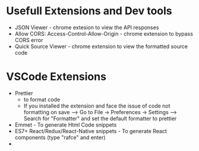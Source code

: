 # Usefull Extensions and Dev tools
- JSON Viewer - chrome extesion to view the API responses
- Allow CORS: Access-Control-Allow-Origin - chrome extension to bypass CORS error
- Quick Source Viewer - chrome extension to view the formatted source code

# VSCode Extensions
- Prettier
  - to format code
  - If you installed the extension and face the issue of code not formatting on save --> Go to File -> Preferences -> Settings --> Search for "Formatter" and set the default formatter to prettier
- Emmet - To generate Html Code snippets
- ES7+ React/Redux/React-Native snippets - To generate React components (type "rafce" and enter)
- 
